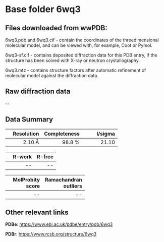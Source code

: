 # Base folder 6wq3

## Files downloaded from wwPDB:

6wq3.pdb and 6wq3.cif - contain the coordinates of the threedimensional molecular model, and can be viewed with, for example, Coot or Pymol.

6wq3-sf.cif - contains deposited diffraction data for this PDB entry, if the structure has been solved with X-ray or neutron crystallography.

6wq3.mtz - contains structure factors after automatic refinement of molecular model against the diffraction data.

## Raw diffraction data

--<br> 

## Data Summary
|   | Resolution | Completeness| I/sigma |
|---|-------------:|----------------:|--------------:|
|   |2.10 Å|98.8  %|<img width=50/>21.10|

|   | **R-work**| **R-free**   
|---|-------------:|----------------:|           
||--|--|

|   |**MolProbity<br>score**| **Ramachandran<br>outliers** 
|---|-------------:|----------------:|
||--|--|

 

 



## Other relevant links 
**PDBe**:  https://www.ebi.ac.uk/pdbe/entry/pdb/6wq3
 
**PDBr**: https://www.rcsb.org/structure/6wq3 

